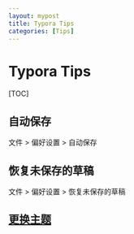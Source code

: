 ```yaml
---
layout: mypost
title: Typora Tips
categories: [Tips]
---
```

# Typora Tips
[TOC]

## 自动保存
文件 > 偏好设置 > 自动保存

## 恢复未保存的草稿
文件 > 偏好设置 > 恢复未保存的草稿

## [更换主题](https://www.cnblogs.com/superdrew/p/12821051.html)
